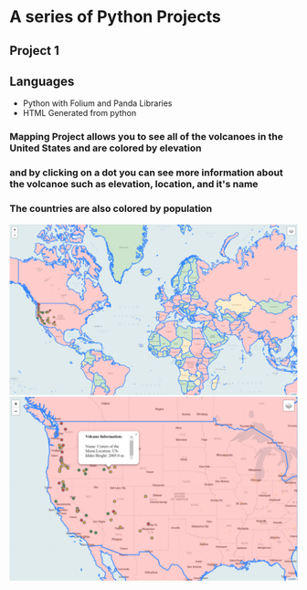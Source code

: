 # A series of Python Projects

## Project 1
  
  ## Languages
  + Python with Folium and Panda Libraries 
  + HTML Generated from python

  ### Mapping Project allows you to see all of the volcanoes in the United States and are colored by elevation
  ### and by clicking on a dot you can see more information about the volcanoe such as elevation, location, and it's name
  ### The countries are also colored by population
  ![](PythonProjectsScreenShots/mapping_1.PNG)
  ![](PythonProjectsScreenShots/mapping_2.PNG)
  
  
